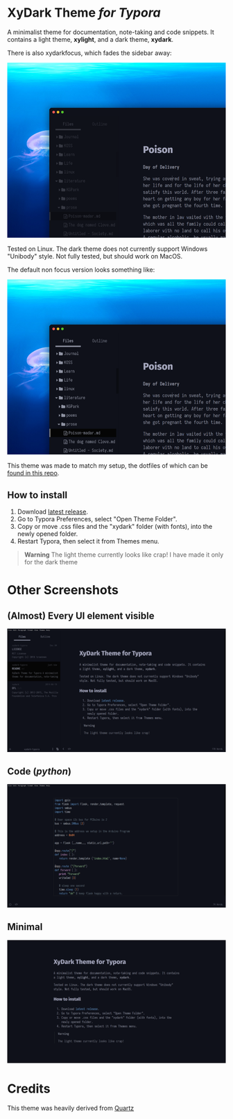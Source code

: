 # XyDark Theme *for Typora*

A minimalist theme for documentation, note-taking and code snippets. It contains a light theme, **xylight**, and a dark theme, **xydark**.

There is also xydarkfocus, which fades the sidebar away:

![](media/default.png)

Tested on Linux. The dark theme does not currently support Windows "Unibody" style. Not fully tested, but should work on MacOS.

The default non focus version looks something like:

![](media/no-focus.png)

This theme was made to match my setup, the dotfiles of which can be [found in this repo](https://github.com/xypnox/dotfiles/).

## How to install

1. Download [latest release](https://github.com/xypnox/xydark-typora/releases/latest).
2. Go to Typora Preferences, select "Open Theme Folder".
3. Copy or move .css files and the "xydark" folder (with fonts), into the newly opened folder.
4. Restart Typora, then select it from Themes menu.

>   **Warning**
>   The light theme currently looks like crap! I have made it only for the dark theme

# Other Screenshots

## (Almost) Every UI element visible

![every-ui screenshot](media/every-ui.png)

## Code (_python_)

![Code screenshot](media/code.png)

## Minimal

![Minimal screenshot](media/minimal.png)

# Credits

This theme was heavily derived from [Quartz](https://theme.typora.io/theme/Quartz/)